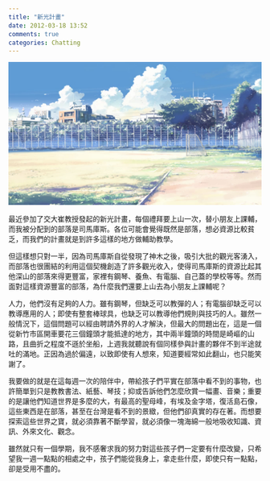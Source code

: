 ```yaml
---
title: "新光計畫"
date: 2012-03-18 13:52
comments: true
categories: Chatting
---
```


![](/images/scenery.jpg)

最近參加了交大崔教授發起的新光計畫，每個禮拜要上山一次，替小朋友上課輔，而我被分配到的部落是司馬庫斯。各位可能會覺得既然是部落，想必資源比較貧乏，而我們的計畫就是到許多這樣的地方做輔助教學。

但這樣想只對一半，因為司馬庫斯自從發現了神木之後，吸引大批的觀光客湧入，而部落也很團結的利用這個契機創造了許多觀光收入，使得司馬庫斯的資源比起其他深山的部落來得更豐富，家裡有鋼琴、養魚、有電腦、自己蓋的學校等等。然而面對這樣資源豐富的部落，為什麼我們還要上山去為小朋友上課輔呢？

人力，他們沒有足夠的人力。雖有鋼琴，但缺乏可以教彈的人；有電腦卻缺乏可以教導應用的人；即使有整套棒球具，也缺乏可以教導他們規則與技巧的人。雖然一般情況下，這個問題可以經由聘請外界的人才解決，但最大的問題出在，這是一個從新竹市區開車要花三個鐘頭才能抵達的地方，其中兩半鐘頭的時間是崎嶇的山路，且曲折之程度不遜於坐船，上週我就聽說有個同樣參與計畫的夥伴不到半途就吐的滿地。正因為過於偏遠，以致即使有人想來，知道要經常如此翻山，也只能笑謝了。

我要做的就是在這每週一次的陪伴中，帶給孩子們平實在部落中看不到的事物，也許簡單到只是教教書法、紙藝、琴技；抑或告訴他們怎麼欣賞一幅畫、音樂；重要的是讓他們知道世界是多麼的大，有最高的聖母峰，有埃及金字塔，復活島石像，這些東西是在部落，甚至在台灣是看不到的景緻，但他們卻真實的存在著。而想要探索這些世界之寶，就必須靠著不斷學習，就必須像一塊海綿一般地吸收知識、資訊、外來文化、觀念。

雖然就只有一個學期，我不感奢求我的努力對這些孩子們一定要有什麼改變，只希望我一週一點點的相處之中，孩子們能從我身上，拿走些什麼，即使只有一點點，卻是受用不盡的。